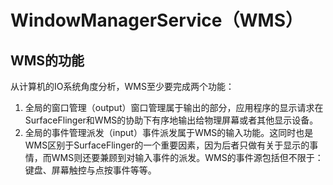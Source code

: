 # WindowManagerService（WMS）

## WMS的功能

从计算机的IO系统角度分析，WMS至少要完成两个功能：
1. 全局的窗口管理（output）窗口管理属于输出的部分，应用程序的显示请求在SurfaceFlinger和WMS的协助下有序地输出给物理屏幕或者其他显示设备。
2. 全局的事件管理派发（input）事件派发属于WMS的输入功能。这同时也是WMS区别于SurfaceFlinger的一个重要因素，因为后者只做有关于显示的事情，而WMS则还要兼顾到对输入事件的派发。WMS的事件源包括但不限于：键盘、屏幕触控与点按事件等等。